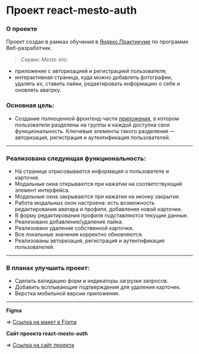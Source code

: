 # Проект react-mesto-auth

### **О проекте**

Проект создан в рамках обучения в [Яндекс.Практикуме](https://practicum.yandex.ru/) по программе Веб-разработчик.

> _Сервис Mesto_ это:

- приложение с авторизацией и регистрацией пользователя;
- интерактивная страница, куда можно добавлять фотографии, удалять их, ставить лайки, редактировать информацию о себе и оновлять аватрку.

### **Основная цель:**

- Cоздание полноценной фронтенд-части [приложения](https://nataliesolts.github.io/mesto-react), в котором пользователи разделены на группы и каждой доступна своя функциональность. Ключевые элементы такого разделения — авторизация, регистрация и аутентификация пользователей.

<!-- ---

 ### **Технологии:**

- Синтаксис JSX.
- Функциональные и классовые компоненты.
- Создание, настройка и дебаггинг проекта на «Реакте».
- Хуки.
- Работа с хранилищем данных в браузере.
- «Реакт-проект» с аутентификацией пользователей.
- Создание регистрации и авторизации. -->

---

### **Реализована следующая функциональность:**

- На странице отрисовывается информация о пользователе и карточке.
- Модальные окна открываются при нажатии на соответствующий элемент интерфейса.
- Модальные окна закрываются при нажатии на иконку закрытия.
- Работа модальных окон настроена: есть возможность редактирования аватара и профиля, добавления
  новой карточки.
- В форму редактирования профиля подставляются текущие данные.
- Реализовано добавление/удаление лайка.
- Реализовано удаление собственной карточки.
- Все локальные значения корректно обновляются.
- Реализованы авторизация, регистрация и аутентификация пользователей.

---

### **В планах улучшить проект:**

- Сделать валидацию форм и индикаторы загрузки запросов.
- Добавить всплывающие подтверждения для удаления карточек.
- Верстка мобильной версии приложения.

---

**Figma**

=> [Ссылка на макет в Figma](https://www.figma.com/file/5H3gsn5lIGPwzBPby9jAOo/Sprint-14-RU?node-id=0%3A1)

**Сайт проекта react-mesto-auth**

=> [Ссылка на сайт проекта](https://nataliesolts.github.io/react-mesto-auth/)

